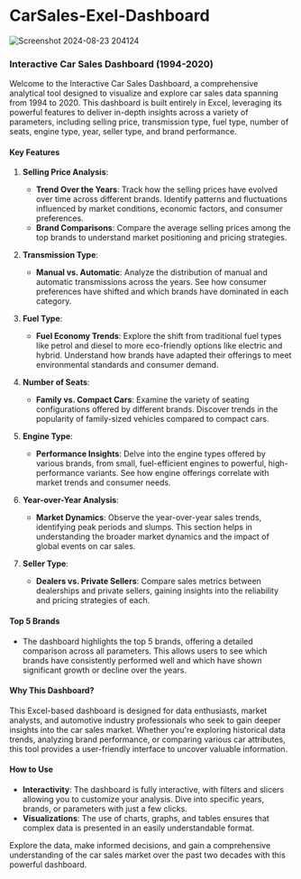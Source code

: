 # CarSales-Exel-Dashboard
![Screenshot 2024-08-23 204124](https://github.com/user-attachments/assets/60502adf-683d-455e-ae63-f2474fb0d7dd)
### Interactive Car Sales Dashboard (1994-2020)

Welcome to the Interactive Car Sales Dashboard, a comprehensive analytical tool designed to visualize and explore car sales data spanning from 1994 to 2020. This dashboard is built entirely in Excel, leveraging its powerful features to deliver in-depth insights across a variety of parameters, including selling price, transmission type, fuel type, number of seats, engine type, year, seller type, and brand performance.

#### Key Features

1. **Selling Price Analysis**:
   - **Trend Over the Years**: Track how the selling prices have evolved over time across different brands. Identify patterns and fluctuations influenced by market conditions, economic factors, and consumer preferences.
   - **Brand Comparisons**: Compare the average selling prices among the top brands to understand market positioning and pricing strategies.

2. **Transmission Type**:
   - **Manual vs. Automatic**: Analyze the distribution of manual and automatic transmissions across the years. See how consumer preferences have shifted and which brands have dominated in each category.
   
3. **Fuel Type**:
   - **Fuel Economy Trends**: Explore the shift from traditional fuel types like petrol and diesel to more eco-friendly options like electric and hybrid. Understand how brands have adapted their offerings to meet environmental standards and consumer demand.

4. **Number of Seats**:
   - **Family vs. Compact Cars**: Examine the variety of seating configurations offered by different brands. Discover trends in the popularity of family-sized vehicles compared to compact cars.
   
5. **Engine Type**:
   - **Performance Insights**: Delve into the engine types offered by various brands, from small, fuel-efficient engines to powerful, high-performance variants. See how engine offerings correlate with market trends and consumer needs.
   
6. **Year-over-Year Analysis**:
   - **Market Dynamics**: Observe the year-over-year sales trends, identifying peak periods and slumps. This section helps in understanding the broader market dynamics and the impact of global events on car sales.
   
7. **Seller Type**:
   - **Dealers vs. Private Sellers**: Compare sales metrics between dealerships and private sellers, gaining insights into the reliability and pricing strategies of each.

#### Top 5 Brands
- The dashboard highlights the top 5 brands, offering a detailed comparison across all parameters. This allows users to see which brands have consistently performed well and which have shown significant growth or decline over the years.

#### Why This Dashboard?
This Excel-based dashboard is designed for data enthusiasts, market analysts, and automotive industry professionals who seek to gain deeper insights into the car sales market. Whether you're exploring historical data trends, analyzing brand performance, or comparing various car attributes, this tool provides a user-friendly interface to uncover valuable information.

#### How to Use
- **Interactivity**: The dashboard is fully interactive, with filters and slicers allowing you to customize your analysis. Dive into specific years, brands, or parameters with just a few clicks.
- **Visualizations**: The use of charts, graphs, and tables ensures that complex data is presented in an easily understandable format.

Explore the data, make informed decisions, and gain a comprehensive understanding of the car sales market over the past two decades with this powerful dashboard.
